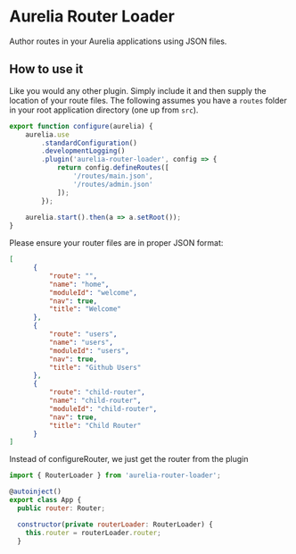 # Aurelia Router Loader
Author routes in your Aurelia applications using JSON files.

## How to use it
Like you would any other plugin. Simply include it and then supply the location of your route files. The following assumes you have a ``routes`` folder in your root application directory (one up from `src`).


``` javascript
export function configure(aurelia) {
    aurelia.use
        .standardConfiguration()
        .developmentLogging()
        .plugin('aurelia-router-loader', config => {
            return config.defineRoutes([
                '/routes/main.json',
                '/routes/admin.json' 
            ]);
        });
        
    aurelia.start().then(a => a.setRoot());
}
```

Please ensure your router files are in proper JSON format:

```json
[
      { 
          "route": "",         
          "name": "home",        
          "moduleId": "welcome",        
          "nav": true, 
          "title": "Welcome" 
      },
      { 
          "route": "users",         
          "name": "users",        
          "moduleId": "users",        
          "nav": true, 
          "title": "Github Users" 
      },
      { 
          "route": "child-router",  
          "name": "child-router", 
          "moduleId": "child-router", 
          "nav": true, 
          "title": "Child Router" 
      }
]
```

Instead of configureRouter, we just get the router from the plugin
```js
import { RouterLoader } from 'aurelia-router-loader';

@autoinject()
export class App {
  public router: Router;

  constructor(private routerLoader: RouterLoader) {
    this.router = routerLoader.router;
  }
```
